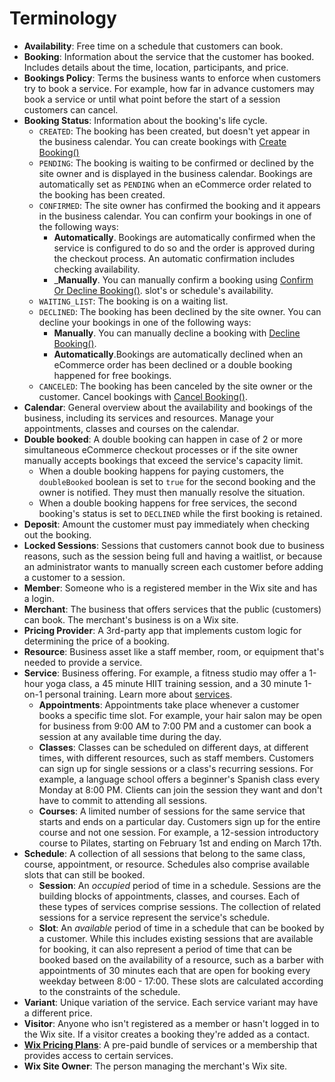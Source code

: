 
# Terminology

+ __Availability__: Free time on a schedule that customers can book.
+ __Booking__: Information about the service that the customer has booked. 
  Includes details about the time, location, participants, and price.
+ __Bookings Policy__: Terms the business wants to enforce when 
  customers try to book a service. For example, how far in advance customers 
  may book a service or until what point before the start of a session 
  customers can cancel.
+ __Booking Status__: Information about the booking's life cycle.
    + `CREATED`: The booking has been created, but doesn't yet appear in the 
      business calendar. 
      You can create bookings with [Create Booking()](#createbooking) 
    + `PENDING`: The booking is waiting to be confirmed or declined by the 
      site owner and is displayed in the business calendar.
      Bookings are automatically set as `PENDING` when an eCommerce order related to the booking has been created.
    + `CONFIRMED`: The site owner has confirmed the booking and it appears in 
      the business calendar.
      You can confirm your bookings in one of the following ways:
       + __Automatically__. Bookings are automatically confirmed when the 
          service 
          is configured to do so and the order is approved during the checkout process. An automatic confirmation includes checking availability.
        + ___Manually__. You can manually confirm a booking using 
          [Confirm Or Decline Booking()](#confirmordeclinebooking).
          slot's or schedule's availability.
    + `WAITING_LIST`: The booking is on a waiting list.
    + `DECLINED`: The booking has been declined by the site owner.
    You can decline your bookings in one of the following ways:
        + __Manually__. You can manually decline a booking with 
          [Decline Booking()](#declineBooking).
        + __Automatically__.Bookings are automatically declined when an eCommerce order has been 
          declined or a double booking happened for free bookings.
    + `CANCELED`: The booking has been canceled by the site owner or the customer.
        Cancel bookings with [Cancel Booking()](#cancelBooking).
+ __Calendar__: General overview about the availability and bookings of the 
  business, including its services and resources. Manage your appointments, classes 
  and courses on the calendar.
+ __Double booked__:
  A double booking can happen in case of 2 or more simultaneous eCommerce checkout 
  processes or if the site owner manually accepts bookings that exceed the 
  service's capacity limit.
  + When a double booking happens for paying customers, the `doubleBooked` 
    boolean is set to `true` for the second booking and the owner is notified. 
    They must then manually resolve the situation.
  + When a double booking happens for free services, the second 
    booking's status is set to `DECLINED` while the first booking is retained.
+ __Deposit__: Amount the customer must pay immediately when checking out the 
  booking.
+ __Locked Sessions__: Sessions that customers cannot book due to business reasons, such 
  as the session being full and having a waitlist, or because an administrator 
  wants to manually screen each customer before adding a customer to a session.
+ __Member__: Someone who is a registered member in the Wix site and has a 
  login.
+ __Merchant__: The business that offers services that the public (customers) can book. The merchant's business is on a Wix site.
+ __Pricing Provider__: A 3rd-party app that implements custom logic for determining the price of a booking.
+ __Resource__: Business asset like a staff member, room, or equipment that's 
  needed to provide a service.
+ __Service__: Business offering. For example, a fitness studio may offer a 
  1-hour yoga class, a 45 minute HIIT training session, and a 30 minute 1-on-1 
  personal training. Learn more about [services](https://support.wix.com/en/article/creating-the-right-booking-service-for-your-business).
    + __Appointments__: Appointments take place whenever a customer books a specific 
      time slot. For example, your hair salon may be open for business from 9:00 AM 
      to 7:00 PM and a customer can book a session at any available time during the day.
    + __Classes__: Classes can be scheduled on different days, at different times, 
      with different resources, such as staff members. Customers can sign up for single sessions
      or a class's recurring sessions. For example, a language school offers a beginner's Spanish 
      class every Monday at 8:00 PM. Clients can join the session they want and don't have to commit
      to attending all sessions.
    + __Courses__: A limited number of sessions for the same service that starts and ends 
      on a particular day. Customers sign up for the entire course and not one session. For example, 
      a 12-session introductory course to Pilates, starting on February 1st and
      ending on March 17th.
+ __Schedule__: A collection of all sessions that belong to the same class, course,
  appointment, or resource. Schedules also comprise available slots that can still be booked.
    + __Session__: An _occupied_ period of time in a schedule. Sessions are the 
      building blocks of appointments, classes, and courses. Each of these types of 
      services comprise sessions. The collection of related sessions for a service represent the 
      service's schedule. 
    + __Slot__: An _available_ period of time in a schedule that can be booked by a 
      customer. While this includes existing sessions that are available for
      booking, it can also represent a period of time that can be booked based on
      the availability of a resource, such as a barber with appointments of 30 
      minutes each that are open for booking every weekday between 8:00 - 17:00.
      These slots are calculated according to the constraints of the schedule.
+ __Variant__: Unique variation of the service. Each service variant may have 
  a different price.
+ __Visitor__: Anyone who isn't registered as a member or hasn't logged in to 
  the Wix site. If a visitor creates a booking they're added as a contact.
+ __[Wix Pricing Plans](https://support.wix.com/en/article/about-pricing-plans)__: 
  A pre-paid bundle of services or a membership that provides access to certain
  services.
+ __Wix Site Owner__: The person managing the merchant's Wix site.